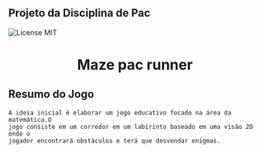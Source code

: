 ##  Projeto da Disciplina de Pac 

![License MIT](https://img.shields.io/badge/License-MIT-yellow.svg)

<div style="text-align: center">
    <h1>Maze pac runner</h1>
</div> 

## Resumo do Jogo
    A ideia inicial é elaborar um jogo educativo focado na área da matemática.O
    jogo consiste em um corredor em um labirinto baseado em uma visão 2D onde o
    jogador encontrará obstáculos e terá que desvendar enigmas.

